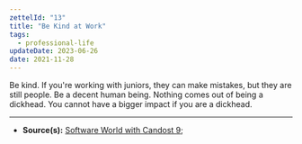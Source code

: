 ```yaml
---
zettelId: "13"
title: "Be Kind at Work"
tags:
  - professional-life
updateDate: 2023-06-26
date: 2021-11-28
---
```


Be kind. If you're working with juniors, they can make mistakes, but they are still people. Be a decent human being. Nothing comes out of being a dickhead. You cannot have a bigger impact if you are a dickhead.

---

- **Source(s):** [Software World with Candost 9](https://candost.substack.com/p/9-engineering-career-path);
